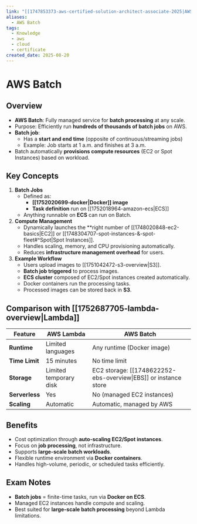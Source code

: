 ```yaml
---
link: "[[1747853373-aws-certified-solution-architect-associate-2025|AWS Certified Solution Architect Associate 2025]]"
aliases:
  - AWS Batch
tags:
  - Knowledge
  - aws
  - cloud
  - certificate
created_date: 2025-08-20
---
```

# AWS Batch
## Overview
- **AWS Batch**: Fully managed service for **batch processing** at any scale.
- Purpose: Efficiently run **hundreds of thousands of batch jobs** on AWS.
- **Batch job**:
  - Has a **start and end time** (opposite of continuous/streaming jobs)
  - Example: Job starts at 1 a.m. and finishes at 3 a.m.
- Batch automatically **provisions compute resources** (EC2 or Spot Instances) based on workload.

## Key Concepts
1. **Batch Jobs**
   - Defined as:
     - **[[1752020699-docker|Docker]] image**
     - **Task definition** run on [[1752018964-amazon-ecs|ECS]]
   - Anything runnable on **ECS** can run on Batch.
2. **Compute Management**
   - Dynamically launches the **right number of [[1748020848-ec2-basics|EC2]] or [[1748304707-spot-instances-&-spot-fleet#^Spot|Spot Instances]].
   - Handles scaling, memory, and CPU provisioning automatically.
   - Reduces **infrastructure management overhead** for users.
3. **Example Workflow**
   - Users upload images to [[1751042472-s3-overview|S3]].
   - **Batch job triggered** to process images.
   - **ECS cluster** composed of EC2/Spot instances created automatically.
   - Docker containers run the processing tasks.
   - Processed images can be stored back in **S3**.

## Comparison with [[1752687705-lambda-overview|Lambda]]
| Feature        | AWS Lambda             | AWS Batch                                                       |
| -------------- | ---------------------- | --------------------------------------------------------------- |
| **Runtime**    | Limited languages      | Any runtime (Docker image)                                      |
| **Time Limit** | 15 minutes             | No time limit                                                   |
| **Storage**    | Limited temporary disk | EC2 storage: [[1748622252-ebs-overview\|EBS]] or instance store |
| **Serverless** | Yes                    | No (managed EC2 instances)                                      |
| **Scaling**    | Automatic              | Automatic, managed by AWS                                       |

## Benefits
- Cost optimization through **auto-scaling EC2/Spot instances**.
- Focus on **job processing**, not infrastructure.
- Supports **large-scale batch workloads**.
- Flexible runtime environment via **Docker containers**.
- Handles high-volume, periodic, or scheduled tasks efficiently.

## Exam Notes
- **Batch jobs** = finite-time tasks, run via **Docker on ECS**.
- Managed EC2 instances handle compute and scaling.
- Best suited for **large-scale batch processing** beyond Lambda limitations.